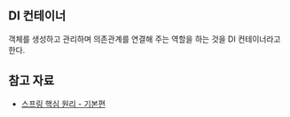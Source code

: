 ## DI 컨테이너

객체를 생성하고 관리하며 의존관계를 연결해 주는 역할을 하는 것을 DI 컨테이너라고 한다.

## 참고 자료

- [스프링 핵심 원리 - 기본편](https://www.inflearn.com/course/%EC%8A%A4%ED%94%84%EB%A7%81-%ED%95%B5%EC%8B%AC-%EC%9B%90%EB%A6%AC-%EA%B8%B0%EB%B3%B8%ED%8E%B8)